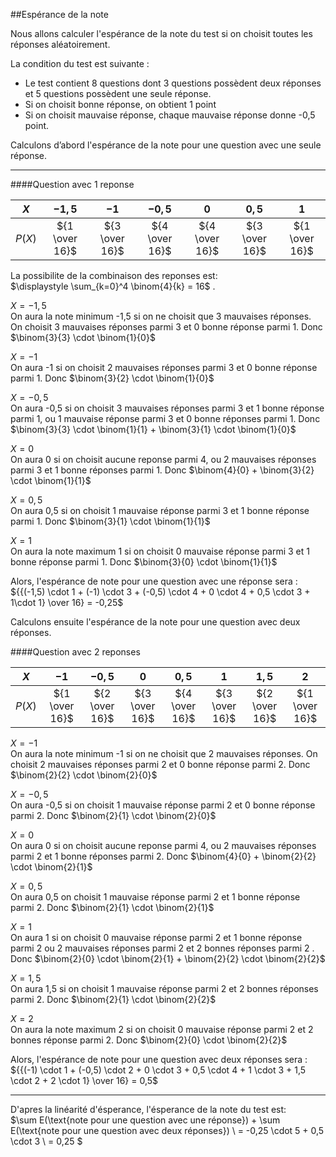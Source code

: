 ##Espérance de la note

Nous allons calculer l'espérance de la note du test si on choisit toutes les réponses aléatoirement.

La condition du test est suivante :
- Le test contient 8 questions dont 3 questions possèdent deux réponses et 5 questions possèdent une seule réponse.
- Si on choisit bonne réponse, on obtient 1 point
- Si on choisit mauvaise réponse, chaque mauvaise réponse donne -0,5 point.


Calculons d’abord l'espérance de la note pour une question avec une seule réponse.

-----------------------------------

####Question avec 1 reponse

|$X$|$-1,5$|$-1$|$-0,5$|$0$|$0,5$|$1$|
|:---:|:---:|:---:|:---:|:---:|:---:|:---:|
|$P(X)$|${1 \over 16}$|${3 \over 16}$|${4 \over 16}$|${4 \over 16}$|${3 \over 16}$|${1 \over 16}$|

La possibilite de la combinaison des reponses est:  
$\displaystyle \sum_{k=0}^4 \binom{4}{k} = 16$ .

$X=-1,5$  
On aura la note minimum -1,5 si on ne choisit que 3 mauvaises réponses. On choisit 3 mauvaises réponses parmi 3 et 0 bonne réponse parmi 1. Donc $\binom{3}{3} \cdot \binom{1}{0}$

$X=-1$  
On aura -1 si on choisit 2 mauvaises réponses parmi 3 et 0 bonne réponse parmi 1. Donc $\binom{3}{2} \cdot \binom{1}{0}$

$X=-0,5$  
On aura -0,5 si on choisit 3 mauvaises réponses parmi 3 et 1 bonne réponse parmi 1, ou 1 mauvaise réponse parmi 3 et 0 bonne réponses parmi 1. Donc $\binom{3}{3} \cdot \binom{1}{1} + \binom{3}{1} \cdot \binom{1}{0}$

$X=0$  
On aura 0 si on choisit aucune reponse parmi 4, ou 2 mauvaises réponses parmi 3 et 1 bonne réponses parmi 1. Donc $\binom{4}{0} + \binom{3}{2} \cdot \binom{1}{1}$

$X=0,5$  
On aura 0,5 si on choisit 1 mauvaise réponse parmi 3 et 1 bonne réponse parmi 1. Donc $\binom{3}{1} \cdot \binom{1}{1}$

$X=1$  
On aura la note maximum 1 si on choisit 0 mauvaise réponse parmi 3 et 1 bonne réponse parmi 1. Donc $\binom{3}{0} \cdot \binom{1}{1}$

Alors, l'espérance de note pour une question avec une réponse sera :  
${{(-1,5) \cdot 1 + (-1) \cdot 3 + (-0,5) \cdot 4 + 0 \cdot 4 + 0,5 \cdot 3 + 1\cdot 1} \over 16} = -0,25$ 


Calculons ensuite l'espérance de la note pour une question avec deux réponses.

####Question avec 2 reponses

|$X$|$-1$|$-0,5$|$0$|$0,5$|$1$|$1,5$|$2$|
|:---:|:---:|:---:|:---:|:---:|:---:|:---:|:---:|
|$P(X)$|${1 \over 16}$|${2 \over 16}$|${3 \over 16}$|${4 \over 16}$|${3 \over 16}$|${2 \over 16}$|${1 \over 16}$|

$X=-1$  
On aura la note minimum -1 si on ne choisit que 2 mauvaises réponses. On choisit 2 mauvaises réponses parmi 2 et 0 bonne réponse parmi 2. Donc $\binom{2}{2} \cdot \binom{2}{0}$

$X=-0,5$  
On aura -0,5 si on choisit 1 mauvaise réponse parmi 2 et 0 bonne réponse parmi 2. Donc $\binom{2}{1} \cdot \binom{2}{0}$

$X=0$  
On aura 0 si on choisit aucune reponse parmi 4, ou 2 mauvaises réponses parmi 2 et 1 bonne réponses parmi 2. Donc $\binom{4}{0} + \binom{2}{2} \cdot \binom{2}{1}$

$X=0,5$  
On aura 0,5 on choisit 1 mauvaise réponse parmi 2 et 1 bonne réponse parmi 2. Donc $\binom{2}{1} \cdot \binom{2}{1}$

$X=1$  
On aura 1 si on choisit 0 mauvaise réponse parmi 2 et 1 bonne réponse parmi 2 ou 2 mauvaises réponses parmi 2 et 2 bonnes réponses parmi 2 . Donc $\binom{2}{0} \cdot \binom{2}{1} + \binom{2}{2} \cdot \binom{2}{2}$

$X=1,5$  
On aura 1,5 si on choisit 1 mauvaise réponse parmi 2 et 2 bonnes réponses parmi 2. Donc $\binom{2}{1} \cdot \binom{2}{2}$

$X=2$  
On aura la note maximum 2 si on choisit 0 mauvaise réponse parmi 2 et 2 bonnes réponse parmi 2. Donc $\binom{2}{0} \cdot \binom{2}{2}$

Alors, l'espérance de note pour une question avec deux réponses sera :  
${{(-1) \cdot 1 + (-0,5) \cdot 2 + 0 \cdot 3 + 0,5 \cdot 4 + 1 \cdot 3 + 1,5 \cdot 2 + 2 \cdot 1} \over 16} = 0,5$ 

-----------------

D'apres la linéarité d'ésperance, l'ésperance de la note du test est:  
$\sum E(\text{note pour une question avec une réponse}) + \sum E(\text{note pour une question avec deux réponses}) \\
= -0,25 \cdot 5 + 0,5 \cdot 3 \\
= 0,25 $
